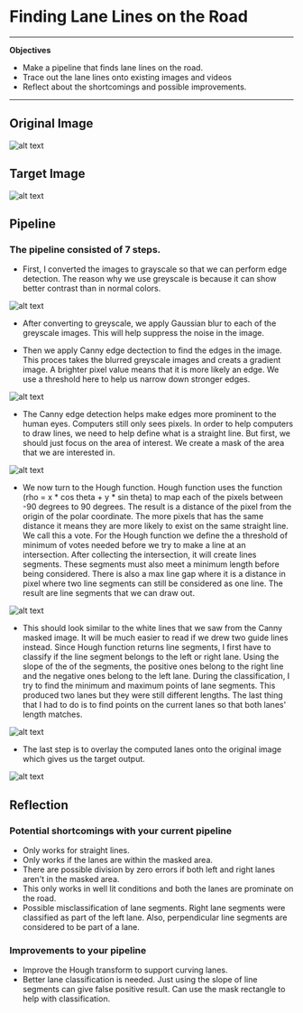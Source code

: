 # **Finding Lane Lines on the Road** 
---

**Objectives**
* Make a pipeline that finds lane lines on the road.
* Trace out the lane lines onto existing images and videos
* Reflect about the shortcomings and possible improvements.


[//]: # (Image References)
[original]: ./writeup_images/original.jpg "Original"
[greyscale]: ./writeup_images/grayscale.jpg "Grayscale"
[canny]: ./writeup_images/canny.jpg "Canny"
[canny_masked]: ./writeup_images/canny_masked.jpg "Canny Masked"
[hough_transform]: ./writeup_images/hough_transform.jpg "Hough Function Result"
[guide_lines]: ./writeup_images/guide_lines.jpg "Guide Lines"
[target_output]: ./writeup_images/target_output.jpg "Target Result"

---

## Original Image
![alt text][original]

## Target Image
![alt text][target_output]

## Pipeline
### The pipeline consisted of 7 steps.

* First, I converted the images to grayscale so that we can perform edge detection. The reason why we use greyscale is because it can show better contrast than in normal colors.

![alt text][greyscale]

* After converting to greyscale, we apply Gaussian blur to each of the greyscale images. This will help suppress the noise in the image.

* Then we apply Canny edge dectection to find the edges in the image. This proces takes the blurred greyscale images and creats a gradient image. A brighter pixel value means that it is more likely an edge. We use a threshold here to help us narrow down stronger edges.

![alt text][canny]

* The Canny edge detection helps make edges more prominent to the human eyes. Computers still only sees pixels. In order to help computers to draw lines, we need to help define what is a straight line. But first, we should just focus on the area of interest. We create a mask of the area that we are interested in.

![alt text][canny_masked]

*  We now turn to the Hough function. Hough function uses the function (rho = x * cos theta + y * sin theta) to map each of the pixels between -90 degrees to 90 degrees. The result is a distance of the pixel from the origin of the polar coordinate. The more pixels that has the same distance it means they are more likely to exist on the same straight line. We call this a vote. For the Hough function we define the a threshold of minimum of votes needed before we try to make a line at an intersection. After collecting the intersection, it will create lines segments. These segments must also meet a minimum length before being considered. There is also a max line gap where it is a distance in pixel where two line segments can still be considered as one line. The result are line segments that we can draw out.

![alt text][hough_transform]

* This should look similar to the white lines that we saw from the Canny masked image. It will be much easier to read if we drew two guide lines instead. Since Hough function returns line segments, I first have to classify if the line segment belongs to the left or right lane. Using the slope of the of the segments, the positive ones belong to the right line and the negative ones belong to the left lane. During the classification, I try to find the minimum and maximum points of lane segments. This produced two lanes but they were still different lengths. The last thing that I had to do is to find points on the current lanes so that both lanes' length matches.

![alt text][guide_lines]

* The last step is to overlay the computed lanes onto the original image which gives us the target output.

![alt text][target_output]


## Reflection
### Potential shortcomings with your current pipeline

* Only works for straight lines.
* Only works if the lanes are within the masked area.
* There are possible division by zero errors if both left and right lanes aren't in the masked area.
* This only works in well lit conditions and both the lanes are prominate on the road.
* Possible misclassification of lane segments. Right lane segments were classified as part of the left lane. Also, perpendicular line segments are considered to be part of a lane.

### Improvements to your pipeline

* Improve the Hough transform to support curving lanes.
* Better lane classification is needed. Just using the slope of line segments can give false positive result. Can use the mask rectangle to help with classification.
